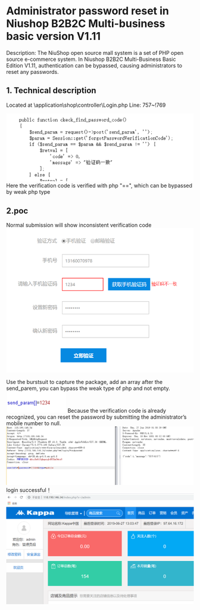 # Administrator password reset in Niushop B2B2C Multi-business basic version V1.11

Description: The NiuShop open source mall system is a set of PHP open source e-commerce system. In Niushop B2B2C Multi-Business Basic Edition V1.11, authentication can be bypassed, causing administrators to reset any passwords.
## 1. Technical description

Located at \application\shop\controller\Login.php Line: 757~!769

![img](1.png)
Here the verification code is verified with php "==", which can be bypassed by weak php type

## 2.poc
Normal submission will show inconsistent verification code
![img](2.png)

Use the burstsuit to capture the package, add an array after the send_parem, you can bypass the weak type of php and not empty.
![img](3.png)
Because the verification code is already recognized, you can reset the password by submitting the administrator’s mobile number to null.
![img](5.png)
login successful！
![img](6.png)
